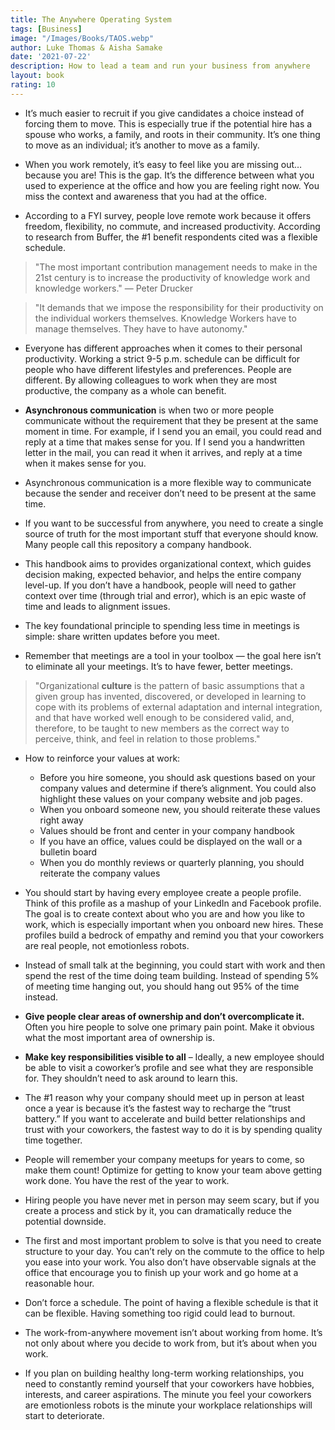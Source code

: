 ```yaml
---
title: The Anywhere Operating System
tags: [Business]
image: "/Images/Books/TAOS.webp"
author: Luke Thomas & Aisha Samake
date: '2021-07-22'
description: How to lead a team and run your business from anywhere
layout: book
rating: 10
---
```

- It’s much easier to recruit if you give candidates a choice instead of forcing them to move. This is especially true if the potential hire has a spouse who works, a family, and roots in their community. It’s one thing to move as an individual; it’s another to move as a family.

- When you work remotely, it’s easy to feel like you are missing out…because you are! This is the gap. It’s the difference between what you used to experience at the office and how you are feeling right now. You miss the context and awareness that you had at the office.

- According to a FYI survey, people love remote work because it offers freedom, flexibility, no commute, and increased productivity. According to research from Buffer, the #1 benefit respondents cited was a flexible schedule.

> "The most important contribution management needs to make in the 21st century is to increase the productivity of knowledge work and knowledge workers." — Peter Drucker

> "It demands that we impose the responsibility for their productivity on the individual workers themselves. Knowledge Workers have to manage themselves. They have to have autonomy."

- Everyone has different approaches when it comes to their personal productivity. Working a strict 9-5 p.m. schedule can be difficult for people who have different lifestyles and preferences. People are different. By allowing colleagues to work when they are most productive, the company as a whole can benefit.

- **Asynchronous communication** is when two or more people communicate without the requirement that they be present at the same moment in time. For example, if I send you an email, you could read and reply at a time that makes sense for you. If I send you a handwritten letter in the mail, you can read it when it arrives, and reply at a time when it makes sense for you.

- Asynchronous communication is a more flexible way to communicate because the sender and receiver don’t need to be present at the same time.

- If you want to be successful from anywhere, you need to create a single source of truth for the most important stuff that everyone should know. Many people call this repository a company handbook.

- This handbook aims to provides organizational context, which guides decision making, expected behavior, and helps the entire company level-up. If you don’t have a handbook, people will need to gather context over time (through trial and error), which is an epic waste of time and leads to alignment issues.

- The key foundational principle to spending less time in meetings is simple: share written updates before you meet.

- Remember that meetings are a tool in your toolbox ⁠— the goal here isn’t to eliminate all your meetings. It’s to have fewer, better meetings.

> "Organizational **culture** is the pattern of basic assumptions that a given group has invented, discovered, or developed in learning to cope with its problems of external adaptation and internal integration, and that have worked well enough to be considered valid, and, therefore, to be taught to new members as the correct way to perceive, think, and feel in relation to those problems."

- How to reinforce your values at work:
    - Before you hire someone, you should ask questions based on your
    company values and determine if there’s alignment. You could also
    highlight these values on your company website and job pages.
    - When you onboard someone new, you should reiterate these values right away
    - Values should be front and center in your company handbook
    - If you have an office, values could be displayed on the wall or a bulletin board
    - When you do monthly reviews or quarterly planning, you should reiterate the company values


- You should start by having every employee create a people profile. Think of this profile as a mashup of your LinkedIn and Facebook profile. The goal is to create context about who you are and how you like to work, which is especially important when you onboard new hires. These profiles build a bedrock of empathy and remind you that your coworkers are real people, not emotionless robots.

- Instead of small talk at the beginning, you could start with work and then spend the rest of the time doing team building. Instead of spending 5% of meeting time hanging out, you should hang out 95% of the time instead.

- **Give people clear areas of ownership and don’t overcomplicate it.** Often you hire people to solve one primary pain point. Make it obvious what the most important area of ownership is.

- **Make key responsibilities visible to all** – Ideally, a new employee should be able to visit a coworker’s profile and see what they are responsible for. They shouldn’t need to ask around to learn this.

- The #1 reason why your company should meet up in person at least once a year is because it’s the fastest way to recharge the “trust battery.” If you want to accelerate and build better relationships and trust with your coworkers, the fastest way to do it is by spending quality time together.

- People will remember your company meetups for years to come, so make them count! Optimize for getting to know your team above getting work done. You have the rest of the year to work.

- Hiring people you have never met in person may seem scary, but if you create a process and stick by it, you can dramatically reduce the potential downside.

- The first and most important problem to solve is that you need to create structure to your day. You can’t rely on the commute to the office to help you ease into your work. You also don’t have observable signals at the office that encourage you to finish up your work and go home at a reasonable hour.

- Don’t force a schedule. The point of having a flexible schedule is that it can be flexible. Having something too rigid could lead to burnout.

- The work-from-anywhere movement isn’t about working from home. It’s not only about where you decide to work from, but it’s about when you work.

- If you plan on building healthy long-term working relationships, you need to constantly remind yourself that your coworkers have hobbies, interests, and career aspirations. The minute you feel your coworkers are emotionless robots is the minute your workplace relationships will start to deteriorate.